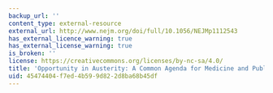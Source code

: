 ```yaml
---
backup_url: ''
content_type: external-resource
external_url: http://www.nejm.org/doi/full/10.1056/NEJMp1112543
has_external_licence_warning: true
has_external_license_warning: true
is_broken: ''
license: https://creativecommons.org/licenses/by-nc-sa/4.0/
title: 'Opportunity in Austerity: A Common Agenda for Medicine and Public Health'
uid: 45474404-f7ed-4b59-9d82-2d8ba68b45df
---
```

